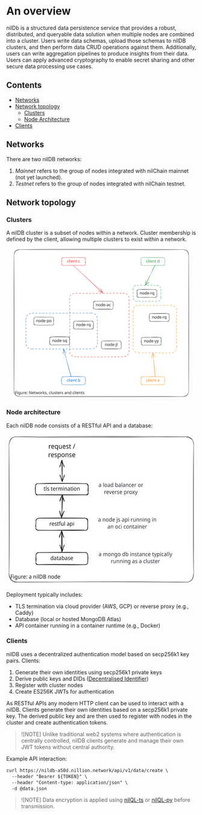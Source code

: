 # An overview

nilDb is a structured data persistence service that provides a robust, distributed, and queryable data solution when multiple nodes are combined into a cluster. Users write data schemas, upload those schemas to nilDB clusters, and then perform data CRUD operations against them. Additionally, users can write aggregation pipelines to produce insights from their data. Users can apply advanced cryptography to enable secret sharing and other secure data processing use cases.

## Contents

- [Networks](#networks)
- [Network topology](#network-topology)
    - [Clusters](#clusters)
    - [Node Architecture](#node-architecture)
- [Clients](#clients)

## Networks

There are two nilDB networks:

1. _Mainnet_ refers to the group of nodes integrated with nilChain mainnet (not yet launched).
2. _Testnet_ refers to the group of nodes integrated with nilChain testnet.

## Network topology

### Clusters

A nilDB cluster is a subset of nodes within a network. Cluster membership is defined by the client, allowing multiple clusters to exist within a network.

<div style="text-align: center">
  <img src="assets/network-topology.svg" height="400" alt="node-simple">
</div>

### Node architecture

Each nilDB node consists of a RESTful API and a database:

<div style="text-align: center">
  <img src="./assets/node-simple.svg" height="400" alt="node-simple">
</div>

Deployment typically includes:

- TLS termination via cloud provider (AWS, GCP) or reverse proxy (e.g., Caddy)
- Database (local or hosted MongoDB Atlas)
- API container running in a container runtime (e.g., Docker)

### Clients

nilDB uses a decentralized authentication model based on secp256k1 key pairs. Clients:

1. Generate their own identities using secp256k1 private keys
2. Derive public keys and DIDs ([Decentralised Identifier](https://www.w3.org/groups/wg/did/))
3. Register with cluster nodes
4. Create ES256K JWTs for authentication

As RESTful APIs any modern HTTP client can be used to interact with a nilDB. Clients generate their own identities based on a secp256k1 private key. The derived public key and  are then used to register with nodes in the cluster and create authentication tokens.

> ![NOTE]
> Unlike traditional web2 systems where authentication is centrally controlled, nilDB clients generate and manage their own JWT tokens without central authority.

Example API interaction:

```shell
curl https://nildb-a50d.nillion.network/api/v1/data/create \
  --header "Bearer ${TOKEN}" \
  --header "Content-type: application/json" \
  -d @data.json
```

> ![NOTE] Data encryption is applied using [nilQL-ts](github.com/nillionnetwork/nilql-ts) or [nilQL-py](https://github.com/nillionnetwork/nilql-py) before transmission. 

